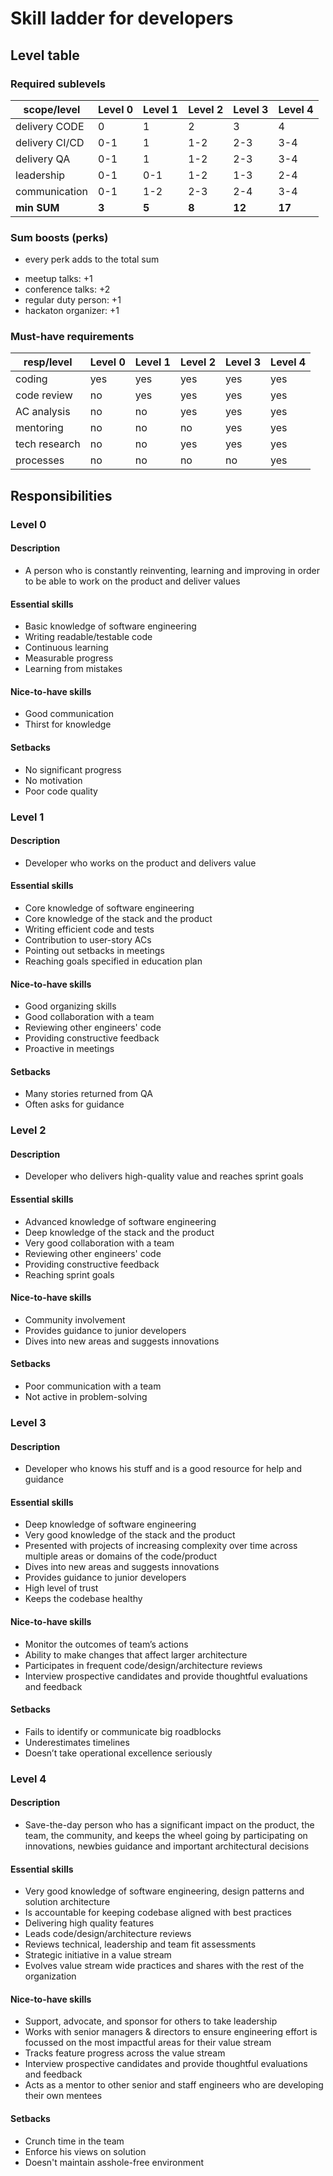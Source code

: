 # Skill ladder for developers


## Level table

### Required sublevels 

| scope/level    | Level 0 | Level 1 | Level 2 | Level 3 | Level 4 |
|----------------|---------|---------|---------|---------|---------|
| delivery CODE  |    0    |    1    |    2    |    3    |    4    |
| delivery CI/CD |   0-1   |    1    |   1-2   |   2-3   |   3-4   |
| delivery QA    |   0-1   |    1    |   1-2   |   2-3   |   3-4   |
| leadership     |   0-1   |   0-1   |   1-2   |   1-3   |   2-4   |
| communication  |   0-1   |   1-2   |   2-3   |   2-4   |   3-4   |
| **min SUM**    |  **3**  |  **5**  |  **8**  |  **12** |  **17** |

### Sum boosts (perks)

* every perk adds to the total sum

- meetup talks: +1
- conference talks: +2
- regular duty person: +1
- hackaton organizer: +1

### Must-have requirements

| resp/level    | Level 0 | Level 1 | Level 2 | Level 3 | Level 4 |
|---------------|---------|---------|---------|---------|---------|
| coding        |   yes   |   yes   |   yes   |   yes   |   yes   |
| code review   |   no    |   yes   |   yes   |   yes   |   yes   |
| AC analysis   |   no    |   no    |   yes   |   yes   |   yes   |
| mentoring     |   no    |   no    |   no    |   yes   |   yes   |
| tech research |   no    |   no    |   yes   |   yes   |   yes   |
| processes     |   no    |   no    |   no    |   no    |   yes   |


## Responsibilities

### Level 0

#### Description
* A person who is constantly reinventing, learning and improving in order to be able to work on the product and deliver values

#### Essential skills
* Basic knowledge of software engineering
* Writing readable/testable code
* Continuous learning
* Measurable progress
* Learning from mistakes

#### Nice-to-have skills
* Good communication
* Thirst for knowledge

#### Setbacks
* No significant progress
* No motivation
* Poor code quality

### Level 1

#### Description
* Developer who works on the product and delivers value

#### Essential skills
* Core knowledge of software engineering
* Core knowledge of the stack and the product
* Writing efficient code and tests
* Contribution to user-story ACs
* Pointing out setbacks in meetings
* Reaching goals specified in education plan

#### Nice-to-have skills
* Good organizing skills
* Good collaboration with a team
* Reviewing other engineers' code
* Providing constructive feedback
* Proactive in meetings

#### Setbacks
* Many stories returned from QA
* Often asks for guidance

### Level 2

#### Description
* Developer who delivers high-quality value and reaches sprint goals

#### Essential skills
* Advanced knowledge of software engineering
* Deep knowledge of the stack and the product
* Very good collaboration with a team
* Reviewing other engineers' code
* Providing constructive feedback
* Reaching sprint goals

#### Nice-to-have skills
* Community involvement
* Provides guidance to junior developers
* Dives into new areas and suggests innovations

#### Setbacks
* Poor communication with a team
* Not active in problem-solving

### Level 3

#### Description
* Developer who knows his stuff and is a good resource for help and guidance

#### Essential skills
* Deep knowledge of software engineering
* Very good knowledge of the stack and the product
* Presented with projects of increasing complexity over time across multiple areas or domains of the code/product
* Dives into new areas and suggests innovations
* Provides guidance to junior developers
* High level of trust
* Keeps the codebase healthy

#### Nice-to-have skills
* Monitor the outcomes of team’s actions
* Ability to make changes that affect larger architecture
* Participates in frequent code/design/architecture reviews
* Interview prospective candidates and provide thoughtful evaluations and feedback

#### Setbacks
* Fails to identify or communicate big roadblocks
* Underestimates timelines
* Doesn’t take operational excellence seriously


### Level 4

#### Description
* Save-the-day person who has a significant impact on the product, the team, the community, and keeps the wheel going by participating on innovations, newbies guidance and important architectural decisions

#### Essential skills
* Very good knowledge of software engineering, design patterns and solution architecture
* Is accountable for keeping codebase aligned with best practices
* Delivering high quality features 
* Leads code/design/architecture reviews
* Reviews technical, leadership and team fit assessments
* Strategic initiative in a value stream
* Evolves value stream wide practices and shares with the rest of the organization

#### Nice-to-have skills
* Support, advocate, and sponsor for others to take leadership
* Works with senior managers & directors to ensure engineering effort is focussed on the most impactful areas for their value stream
* Tracks feature progress across the value stream
* Interview prospective candidates and provide thoughtful evaluations and feedback
* Acts as a mentor to other senior and staff engineers who are developing their own mentees

#### Setbacks
* Crunch time in the team
* Enforce his views on solution
* Doesn't maintain asshole-free environment

